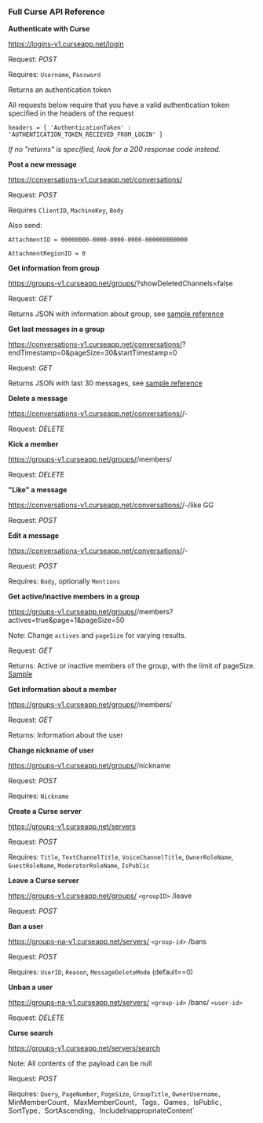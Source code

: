 ### Full Curse API Reference

**Authenticate with Curse**

https://logins-v1.curseapp.net/login

Request: *POST*

Requires: `Username`, `Password`

Returns an authentication token

All requests below require that you have a valid authentication token specified in the headers of the request

`headers = { 'AuthenticationToken' : 'AUTHENTICATION_TOKEN_RECIEVED_FROM_LOGIN' }`

*If no "returns" is specified, look for a 200 response code instead.*

**Post a new message**

https://conversations-v1.curseapp.net/conversations/<channelid>

Request: *POST*

Requires `ClientID`, `MachineKey`, `Body`

Also send:

`AttachmentID = 00000000-0000-0000-0000-000000000000`

`AttachmentRegionID = 0`

**Get information from group**

https://groups-v1.curseapp.net/groups/<groupid>?showDeletedChannels=false

Request: *GET*

Returns JSON with information about group, see [sample reference](http://pastebin.com/jwBbuawZ)

**Get last messages in a group**

https://conversations-v1.curseapp.net/conversations/<channelid>?endTimestamp=0&pageSize=30&startTimestamp=0

Request: *GET*

Returns JSON with last 30 messages, see [sample reference](http://pastebin.com/YqV4Dy3D)

**Delete a message**

https://conversations-v1.curseapp.net/conversations/<channelid>/<serverid>-<timestamp>

Request: *DELETE*

**Kick a member**

https://groups-v1.curseapp.net/groups/<groupid>/members/<memberid>

Request: *DELETE*

**"Like" a message**

https://conversations-v1.curseapp.net/conversations/<channelid>/<serverId>-<timestamp>/like  GG

Request: *POST*

**Edit a message**

https://conversations-v1.curseapp.net/conversations/<channelID>/<serverId>-<timestamp>

Request: *POST*

Requires: `Body`, optionally `Mentions`

**Get active/inactive members in a group**

https://groups-v1.curseapp.net/groups/<channelid>/members?actives=true&page=1&pageSize=50

Note: Change `actives` and `pageSize` for varying results.

Request: *GET*

Returns: Active or inactive members of the group, with the limit of pageSize. [Sample](http://pastebin.com/Sn9iMFN1)

**Get information about a member**

https://groups-v1.curseapp.net/groups/<groupID>/members/<memberid>

Request: *GET*

Returns: Information about the user

**Change nickname of user**

https://groups-v1.curseapp.net/groups/<groupID>/nickname

Request: *POST*

Requires: `Nickname`

**Create a Curse server**

https://groups-v1.curseapp.net/servers

Request: *POST*

Requires: `Title`, `TextChannelTitle`, `VoiceChannelTitle`, `OwnerRoleName`, `GuestRoleName`, `ModeratorRoleName`, `IsPublic`

**Leave a Curse server**

https://groups-v1.curseapp.net/groups/ `<groupID>` /leave

Request: *POST*

**Ban a user**

https://groups-na-v1.curseapp.net/servers/ `<group-id>` /bans

Request: *POST*

Requires: `UserID`, `Reason`, `MessageDeleteMode` (default==0)

**Unban a user**

https://groups-na-v1.curseapp.net/servers/ `<group-id>` /bans/ `<user-id>`

Request: *DELETE*

**Curse search**

https://groups-v1.curseapp.net/servers/search

Note: All contents of the payload can be null

Request: *POST*

Requires: `Query`, `PageNumber`, `PageSize`, `GroupTitle`, `OwnerUsername, `MinMemberCount`, `MaxMemberCount`, `Tags`, `Games`, `IsPublic`, `SortType`, `SortAscending`, `IncludeInappropriateContent`
